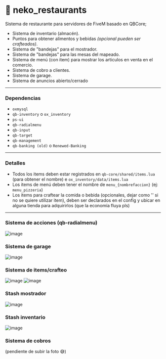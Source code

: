 # 🍟 neko_restaurants
Sistema de restaurante para servidores de FiveM basado en QBCore;

- Sistema de inventario (almacén).
- Puntos para obtener alimentos y bebidas _(opcional pueden ser crafteados)_.
- Sistema de "bandejas" para el mostrador.
- Sistema de "bandejas" para las mesas del mapeado.
- Sistema de menú (con item) para mostrar los articulos en venta en el comercio.
- Sistema de cobro a clientes.
- Sistema de garage.
- Sistema de anuncios abierto/cerrado

---

### Dependencias
- `oxmysql`
- `qb-inventory` o `ox_inventory`
- `ps-ui`
- `qb-radialmenu`
- `qb-input`
- `qb-target`
- `qb-management`
- `qb-banking (old)` o `Renewed-Banking`

---

### Detalles
- Todos los items deben estar registrados en `qb-core/shared/items.lua` (para obtener el nombre) e `ox_inventory/data/items.lua`
- Los items de menú deben tener el nombre de `menu_{nombrefaccion}` (ej: `menu_pizzeria`)
- Los items para craftear la comida o bebida (opcionales, dejar como '' si no se quiere utilizar item), deben ser declarados en el config y ubicar en alguna tienda para adquirirlos (que la economía fluya pls)

---

### Sistema de acciones (qb-radialmenu)
![image](https://github.com/imkuroneko/neko_restaurants/assets/20273059/3d90091c-3878-4df0-acac-8262b4e1951b)

### Sistema de garage
![image](https://github.com/imkuroneko/neko_restaurants/assets/20273059/23f53685-cc3a-4624-bff6-a09384944359)

### Sistema de items/crafteo
![image](https://github.com/imkuroneko/neko_restaurants/assets/20273059/bbe253f4-b343-45ba-bb1c-8cb1f6a94ddf)
![image](https://github.com/imkuroneko/neko_restaurants/assets/20273059/f05123b5-7483-46cf-b69e-3d5526bf43df)

### Stash mostrador
![image](https://github.com/imkuroneko/neko_restaurants/assets/20273059/838ba6a4-9972-43a3-8293-1a4ec3e0ad12)

### Stash inventario
![image](https://github.com/imkuroneko/neko_restaurants/assets/20273059/692b781c-7a4c-4431-affa-77b0a6df2c2d)

### Sistema de cobros
(pendiente de subir la foto 😅)
